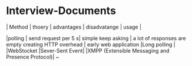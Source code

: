 # Interview-Documents

|  Method |     thoery |   advantages | disadvatange | usage |

|polling | send request per 5 s| simple keep asking | a lot of responses are empty creating HTTP overhead | early web application
|Long polling |
|WebStocket
|Sever-Sent Event|
|XMPP (Extensible Messaging and Presence Protocol)|
~
